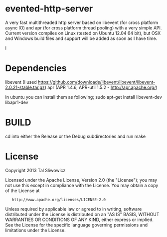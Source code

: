 evented-http-server
===================

A very fast multithreaded http server based on libevent (for cross platform async IO) and apr (for cross platform thread pooling) with a very simple API. Current version compiles on Linux (tested on Ubuntu 12.04 64 bit), but OSX and Windows build files and support will be added as soon as I have time.

I 

Dependencies
============
libevent (I used https://github.com/downloads/libevent/libevent/libevent-2.0.21-stable.tar.gz)
apr (APR 1.4.6, APR-util 1.5.2 - http://apr.apache.org/)

In ubuntu you can install them as following;
sudo apt-get install libevent-dev libapr1-dev

BUILD 
=====

cd into either the Release or the Debug subdirectories and run
make

License
=======

Copyright 2013 Tal Sliwowicz

   Licensed under the Apache License, Version 2.0 (the "License");
   you may not use this except in compliance with the License.
   You may obtain a copy of the License at

       http://www.apache.org/licenses/LICENSE-2.0

   Unless required by applicable law or agreed to in writing, software
   distributed under the License is distributed on an "AS IS" BASIS,
   WITHOUT WARRANTIES OR CONDITIONS OF ANY KIND, either express or implied.
   See the License for the specific language governing permissions and
   limitations under the License.


